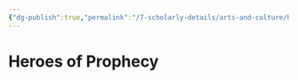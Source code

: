 ```yaml
---
{"dg-publish":true,"permalink":"/7-scholarly-details/arts-and-culture/history/historic-figures/heroes-of-prophecy/heroes-of-prophecy/","noteIcon":""}
---
```


# Heroes of Prophecy


